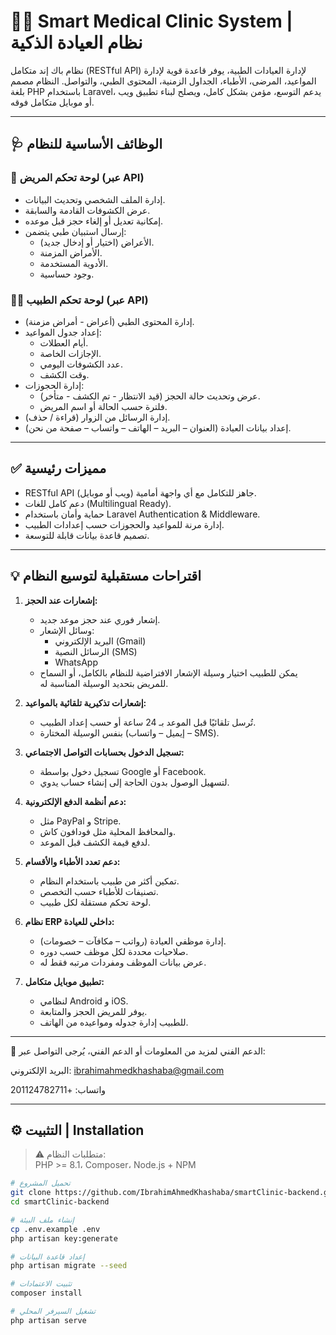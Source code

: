 # 👨‍⚕️ Smart Medical Clinic System | نظام العيادة الذكية

نظام باك إند متكامل (RESTful API) لإدارة العيادات الطبية، يوفر قاعدة قوية لإدارة المواعيد، المرضى، الأطباء، الجداول الزمنية، المحتوى الطبي، والتواصل. النظام مصمم بلغة PHP باستخدام Laravel، يدعم التوسع، مؤمن بشكل كامل، ويصلح لبناء تطبيق ويب أو موبايل متكامل فوقه.

---

## 🩺 الوظائف الأساسية للنظام

### 👤 لوحة تحكم المريض (عبر API)
- إدارة الملف الشخصي وتحديث البيانات.
- عرض الكشوفات القادمة والسابقة.
- إمكانية تعديل أو إلغاء حجز قبل موعده.
- إرسال استبيان طبي يتضمن:
  - الأعراض (اختيار أو إدخال جديد).
  - الأمراض المزمنة.
  - الأدوية المستخدمة.
  - وجود حساسية.

### 🧑‍⚕️ لوحة تحكم الطبيب (عبر API)
- إدارة المحتوى الطبي (أعراض - أمراض مزمنة).
- إعداد جدول المواعيد:
  - أيام العطلات.
  - الإجازات الخاصة.
  - عدد الكشوفات اليومي.
  - وقت الكشف.
- إدارة الحجوزات:
  - عرض وتحديث حالة الحجز (قيد الانتظار - تم الكشف - متأخر).
  - فلترة حسب الحالة أو اسم المريض.
- إدارة الرسائل من الزوار (قراءة / حذف).
- إعداد بيانات العيادة (العنوان – البريد – الهاتف – واتساب – صفحة من نحن).

---

## ✅ مميزات رئيسية

- RESTful API جاهز للتكامل مع أي واجهة أمامية (ويب أو موبايل).
- دعم كامل للغات (Multilingual Ready).
- حماية وأمان باستخدام Laravel Authentication & Middleware.
- إدارة مرنة للمواعيد والحجوزات حسب إعدادات الطبيب.
- تصميم قاعدة بيانات قابلة للتوسعة.

---

## 💡 اقتراحات مستقبلية لتوسيع النظام

1. **إشعارات عند الحجز:**
   - إشعار فوري عند حجز موعد جديد.
   - وسائل الإشعار:
     - البريد الإلكتروني (Gmail)
     - الرسائل النصية (SMS)
     - WhatsApp
   - يمكن للطبيب اختيار وسيلة الإشعار الافتراضية للنظام بالكامل، أو السماح للمريض بتحديد الوسيلة المناسبة له.

2. **إشعارات تذكيرية تلقائية بالمواعيد:**
   - تُرسل تلقائيًا قبل الموعد بـ 24 ساعة أو حسب إعداد الطبيب.
   - بنفس الوسيلة المختارة (إيميل – واتساب – SMS).

3. **تسجيل الدخول بحسابات التواصل الاجتماعي:**
   - تسجيل دخول بواسطة Google أو Facebook.
   - لتسهيل الوصول بدون الحاجة إلى إنشاء حساب يدوي.

4. **دعم أنظمة الدفع الإلكترونية:**
   - مثل PayPal و Stripe.
   - والمحافظ المحلية مثل فودافون كاش.
   - لدفع قيمة الكشف قبل الموعد.

5. **دعم تعدد الأطباء والأقسام:**
   - تمكين أكثر من طبيب باستخدام النظام.
   - تصنيفات للأطباء حسب التخصص.
   - لوحة تحكم مستقلة لكل طبيب.

6. **نظام ERP داخلي للعيادة:**
   - إدارة موظفي العيادة (رواتب – مكافآت – خصومات).
   - صلاحيات محددة لكل موظف حسب دوره.
   - عرض بيانات الموظف ومفردات مرتبه فقط له.

7. **تطبيق موبايل متكامل:**
   - لنظامي Android و iOS.
   - يوفر للمريض الحجز والمتابعة.
   - للطبيب إدارة جدوله ومواعيده من الهاتف.

---

📩 الدعم الفني
لمزيد من المعلومات أو الدعم الفني، يُرجى التواصل عبر:

البريد الإلكتروني: ibrahimahmedkhashaba@gmail.com

واتساب: +201124782711

---

## ⚙️ التثبيت | Installation

> ⚠️ متطلبات النظام:  
> PHP >= 8.1، Composer، Node.js + NPM

```bash
# تحميل المشروع
git clone https://github.com/IbrahimAhmedKhashaba/smartClinic-backend.git
cd smartClinic-backend

# إنشاء ملف البيئة
cp .env.example .env
php artisan key:generate

# إعداد قاعدة البيانات
php artisan migrate --seed

# تثبيت الاعتمادات
composer install

# تشغيل السيرفر المحلي
php artisan serve
